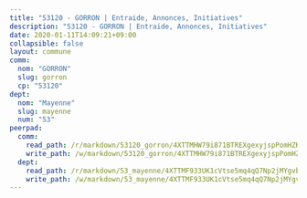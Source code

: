 ```yaml
---
title: "53120 - GORRON | Entraide, Annonces, Initiatives"
description: "53120 - GORRON | Entraide, Annonces, Initiatives"
date: 2020-01-11T14:09:21+09:00
collapsible: false
layout: commune
comm:
  nom: "GORRON"
  slug: gorron
  cp: "53120"
dept:
  nom: "Mayenne"
  slug: mayenne
  num: "53"
peerpad:
  comm:
    read_path: /r/markdown/53120_gorron/4XTTMHW79i871BTREXgexyjspPomHZKJXH9ezSKBo3oqr6Hjv
    write_path: /w/markdown/53120_gorron/4XTTMHW79i871BTREXgexyjspPomHZKJXH9ezSKBo3oqr6Hjv-K3TgUYgsu1SZtWCJS4dwZpbuFtv7UfKpp4ksH7cYdYPjvKLrXxuy8gPK5iWwNLEjzs3wMwrhU9HpS5nX2GabockTDwg5A26BaPf4Zpe6vzJEbmmBxWJskvQmZwaHY5U4j4EEYV4k
  dept:
    read_path: /r/markdown/53_mayenne/4XTTMF933UK1cVtse5mq4qQ7Np2jMYgvbp6qouY9MWyoeWY43
    write_path: /w/markdown/53_mayenne/4XTTMF933UK1cVtse5mq4qQ7Np2jMYgvbp6qouY9MWyoeWY43-K3TgUcgqTBNoSTxPqkZ94HV7ydPjBnvnBue9tEiK9jakhdXjxdo4Br4iK1oa2CDh4yEVWX1tFyjU9wvcKRuNLDocpAE5TJXkqSv2docSVtfLpqmkB6Zf1obqgGj7oAqY4ytCV5Es
---
```


